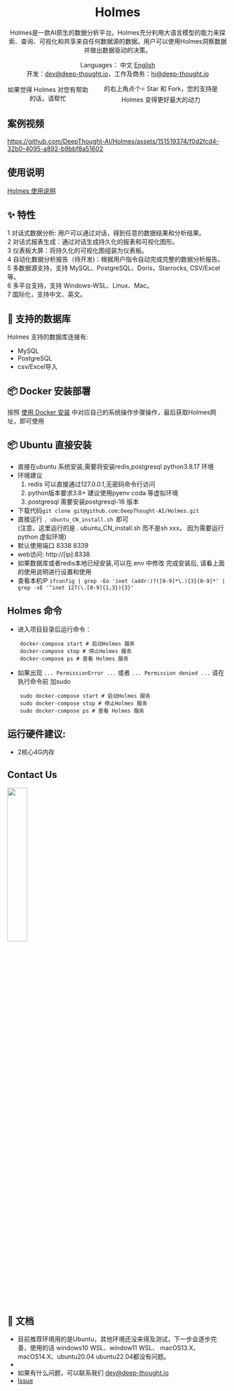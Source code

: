 <h1 align="center">Holmes</h1>

<div align="center">

Holmes是一款AI原生的数据分析平台。Holmes充分利用大语言模型的能力来探索、查询、可视化和共享来自任何数据源的数据。用户可以使用Holmes洞察数据并做出数据驱动的决策。


</div>




<div align="center">

  Languages： 中文 [English](README.md)<br>
 开发：dev@deep-thought.io，工作及商务：hi@deep-thought.io

  <div style="display: flex; align-items: center;">
    如果觉得 Holmes 对您有帮助的话，请帮忙<a style="display: flex; align-items: center;margin:0px 6px" target="_blank" href='https://github.com/DeepThought-AI/Holmes'></a>
    的右上角点个⭐ Star 和 Fork，您的支持是 Holmes 变得更好最大的动力
  </div>
</div>



## 案例视频

https://github.com/DeepThought-AI/Holmes/assets/151519374/f0d2fcd4-32b0-4095-a892-b9bbf8a51602

## 使用说明
[Holmes 使用说明](client/app/assets/images/cn/user_manual_cn.md)


## ✨ 特性

1 对话式数据分析: 用户可以通过对话，得到任意的数据结果和分析结果。\
2 对话式报表生成：通过对话生成持久化的报表和可视化图形。\
3 仪表板大屏：将持久化的可视化图组装为仪表板。\
4 自动化数据分析报告（待开发)：根据用户指令自动完成完整的数据分析报告。\
5 多数据源支持，支持 MySQL、PostgreSQL、Doris，Starrocks, CSV/Excel等。\
6 多平台支持，支持 Windows-WSL、Linux、Mac。\
7 国际化，支持中文、英文。


## 🚀 支持的数据库

Holmes 支持的数据库连接有:
- MySQL
- PostgreSQL
- csv/Excel导入

## 📦 Docker 安装部署

按照 [使用 Docker 安装](Docker_install_CN.md) 中对应自己的系统操作步骤操作，最后获取Holmes网址，即可使用

## 📦 Ubuntu 直接安装


- 直接在ubuntu 系统安装,需要将安装redis,postgresql python3.8.17 环境
- 环境建议
    1. redis 可以直接通过127.0.0.1,无密码命令行访问
    2. python版本要求3.8+ 建议使用pyenv coda 等虚拟环境
    3. postgresql 需要安装postgresql-16 版本
- 下载代码``` git clone git@github.com:DeepThought-AI/Holmes.git ```
- 直接运行 ```. ubuntu_CN_install.sh ```即可 <br>(注意，这里运行的是 . ubuntu_CN_install.sh 而不是sh xxx， 因为需要运行python 虚拟环境)
- 默认使用端口 8338 8339
- web访问: http://[ip]:8338
- 如果数据库或者redis本地已经安装,可以在.env 中修改
    完成安装后, 请看上面的使用说明进行设置和使用
- 查看本机IP ```ifconfig | grep -Eo 'inet (addr:)?([0-9]*\.){3}[0-9]*' | grep -vE '^inet 127(\.[0-9]{1,3}){3}'```

## Holmes 命令

- 进入项目目录后运行命令：
```
    docker-compose start # 启动Holmes 服务
    docker-compose stop # 停止Holmes 服务
    docker-compose ps # 查看 Holmes 服务
```
- 如果出现 ```... PermissionError ...``` 或者 ```... Permission denied ...``` 请在执行命令前 加sudo
```
    sudo docker-compose start # 启动Holmes 服务
    sudo docker-compose stop # 停止Holmes 服务
    sudo docker-compose ps # 查看 Holmes 服务
```

## 运行硬件建议:
   - 2核心4G内存

## Contact Us
 <img src="http://www.deep-thought.io/wechat.png?"  width="30%">


## 📑 文档
- 目前推荐环境用的是Ubuntu，其他环境还没来得及测试，下一步会逐步完善，使用的话 windows10 WSL、window11 WSL、 macOS13.X、macOS14.X、ubuntu20.04 ubuntu22.04都没有问题。
-
- 如果有什么问题，可以联系我们 dev@deep-thought.io
- <a href="https://github.com/DeepThought-AI/Holmes/issues">Issue</a>

